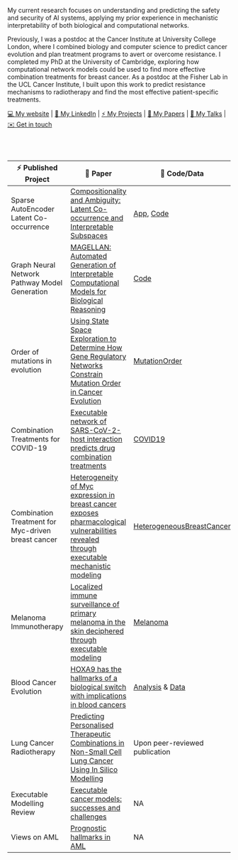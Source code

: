 My current research focuses on understanding and predicting the safety and security of AI systems, applying my prior experience in mechanistic interpretability of both biological and computational networks. 

Previously, I was a postdoc at the Cancer Institute at University College London, where I combined biology and computer science to predict cancer evolution and plan treatment programs to avert or overcome resistance. I completed my PhD at the University of Cambridge, exploring how computational network models could be used to find more effective combination treatments for breast cancer. As a postdoc at the Fisher Lab in the UCL Cancer Institute, I built upon this work to predict resistance mechanisms to radiotherapy and find the most effective patient-specific treatments.

[💻 My website](https://mclarke1991.github.io) | [💼 My LinkedIn](https://www.linkedin.com/in/matthew-alan-clarke/) | [⚡ My Projects](https://mclarke1991.github.io/#projects) | [📰 My Papers](https://mclarke1991.github.io/#featured) | [💬 My Talks](https://mclarke1991.github.io/#talks) | [✉️ Get in touch](https://mclarke1991.github.io/#contact) 
<br/><br/>
<br/><br/>

| ⚡ Published Project | 📰 Paper | 💾 Code/Data |
|--------|--------|--------|
| Sparse AutoEncoder Latent Co-occurrence | [Compositionality and Ambiguity: Latent Co-occurrence and Interpretable Subspaces](https://www.lesswrong.com/posts/WNoqEivcCSg8gJe5h/compositionality-and-ambiguity-latent-co-occurrence-and) | [App](https://feature-cooccurrence.streamlit.app/), [Code](https://github.com/MClarke1991/sae_cooccurrence) |
| Graph Neural Network Pathway Model Generation | [MAGELLAN: Automated Generation of Interpretable Computational Models for Biological Reasoning](https://www.biorxiv.org/content/10.1101/2025.05.16.653408v1) | [Code](https://github.com/jfisher-lab/MAGELLAN) |
| Order of mutations in evolution | [Using State Space Exploration to Determine How Gene Regulatory Networks Constrain Mutation Order in Cancer Evolution](https://core.ac.uk/download/pdf/226940882.pdf) | [MutationOrder](https://www.github.com/jfisherlab/mutationorder) |
| Combination Treatments for COVID-19 | [Executable network of SARS-CoV-2-host interaction predicts drug combination treatments](https://www.nature.com/articles/s41746-022-00561-5) | [COVID19](https://github.com/JFisherLab/COVID19) |
| Combination Treatment for Myc-driven breast cancer | [Heterogeneity of Myc expression in breast cancer exposes pharmacological vulnerabilities revealed through executable mechanistic modeling](https://www.pnas.org/doi/epdf/10.1073/pnas.1903485116) | [HeterogeneousBreastCancer](http://www3.bioc.cam.ac.uk/fisher/) |
| Melanoma Immunotherapy | [Localized immune surveillance of primary melanoma in the skin deciphered through executable modeling](https://www.science.org/doi/epdf/10.1126/sciadv.add1992) | [Melanoma](https://github.com/JFisherLab/Melanoma-LC) |
| Blood Cancer Evolution | [HOXA9 has the hallmarks of a biological switch with implications in blood cancers](https://www.nature.com/articles/s41467-022-33189-w.pdf) | [Analysis](https://doi.org/10.5281/zenodo.6913664) & [Data](https://static-content.springer.com/esm/art%3A10.1038%2Fs41467-022-33189-w/MediaObjects/41467_2022_33189_MOESM5_ESM.xlsx) | 
| Lung Cancer Radiotherapy | [Predicting Personalised Therapeutic Combinations in Non-Small Cell Lung Cancer Using In Silico Modelling](https://www.biorxiv.org/content/10.1101/2025.01.07.631497v1) | Upon peer-reviewed publication |
|Executable Modelling Review|[Executable cancer models: successes and challenges](https://www.nature.com/articles/s41568-020-0258-x.pdf)| NA|
|Views on AML|[Prognostic hallmarks in AML](https://www.nature.com/articles/s41551-019-0474-4.pdf)|NA|



<!--
**MClarke1991/MClarke1991** is a ✨ _special_ ✨ repository because its `README.md` (this file) appears on your GitHub profile.

![Linkedin](https://i.stack.imgur.com/gVE0j.png) 

![Matthew Clarke's github stats](https://github-readme-stats.vercel.app/api?username=mclarke1991&show_icons=true&theme=prussian)
![Top languages](https://github-readme-stats.vercel.app/api/top-langs/?username=mclarke1991&theme=prussian)

Here are some ideas to get you started:

- 🔭 I’m currently working on ...
- 🌱 I’m currently learning ...
- 👯 I’m looking to collaborate on ...
- 🤔 I’m looking for help with ...
- 💬 Ask me about ...
- 📫 How to reach me: ...
- 😄 Pronouns: ...
- ⚡ Fun fact: ...
-->
